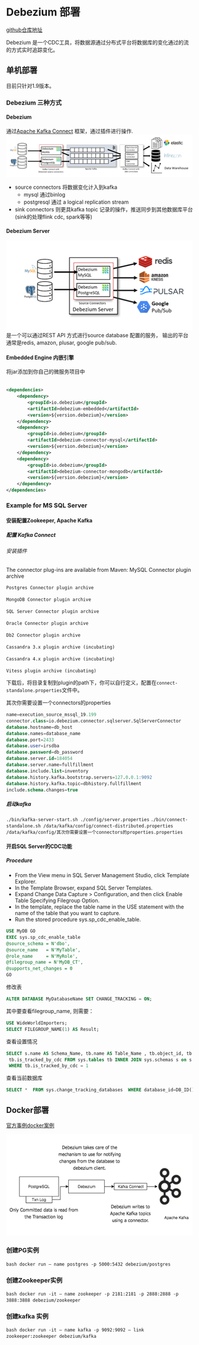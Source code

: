 # Debezium 部署
[github仓库地址]()

Debezium 是一个CDC工具，将数据源通过分布式平台将数据库的变化通过的流的方式实时追踪变化。
## 单机部署
目前只针对1.9版本。

### Debezium 三种方式

#### Debezium

通过[Apache Kafka Connect](https://kafka.apache.org/documentation/#connect) 框架，通过插件进行操作.
![img.png](../images/database/debezium_architecture_cha0.png)

- source connectors 将数据变化计入到kafka
    - mysql 通过binlog
    - postgresql 通过 a logical replication stream
- sink connectors 则更具kafka topic 记录的操作，推送同步到其他数据库平台(sink的处理flink cdc, spark等等)

#### Debezium Server

![img_1.png](../images/database/debezium_server_cha1.png)
是一个可以通过REST API 方式进行source database 配置的服务， 输出的平台通常是redis, amazon, plusar, google pub/sub.

#### Embedded Engine 内嵌引擎

将jar添加到你自己的微服务项目中

```xml

<dependencies>
    <dependency>
        <groupId>io.debezium</groupId>
        <artifactId>debezium-embedded</artifactId>
        <version>${version.debezium}</version>
    </dependency>
    <dependency>
        <groupId>io.debezium</groupId>
        <artifactId>debezium-connector-mysql</artifactId>
        <version>${version.debezium}</version>
    </dependency>
    <dependency>
        <groupId>io.debezium</groupId>
        <artifactId>debezium-connector-mongodb</artifactId>
        <version>${version.debezium}</version>
    </dependency>
</dependencies>
```

### Example for MS SQL Server

#### 安装配置Zookeeper, Apache Kafka

##### 配置 Kafka Connect

###### 安装插件

The connector plug-ins are available from Maven:
MySQL Connector plugin archive

    Postgres Connector plugin archive

    MongoDB Connector plugin archive

    SQL Server Connector plugin archive

    Oracle Connector plugin archive

    Db2 Connector plugin archive

    Cassandra 3.x plugin archive (incubating)

    Cassandra 4.x plugin archive (incubating)

    Vitess plugin archive (incubating)

下载后，将目录复制到plugin的path下，你可以自行定义，配置在`connect-standalone.properties`文件中。

其次你需要设置一个connectors的properties
```sql
name=execution_source_mssql_19.199
connector.class=io.debezium.connector.sqlserver.SqlServerConnector
database.hostname=db_host
database.names=database_name
database.port=2433
database.user=irsdba
database.password=db_password
database.server.id=184054
database.server.name=fullfillment
database.include.list=inventory
database.history.kafka.bootstrap.servers=127.0.0.1:9092 
database.history.kafka.topic=dbhistory.fullfillment
include.schema.changes=true
```
##### 启动kafka
`./bin/kafka-server-start.sh ./config/server.properties`
`./bin/connect-standalone.sh /data/kafka/config/connect-distributed.properties  /data/kafka/config/其次你需要设置一个connectors的properties.properties`
#### 开启SQL Server的CDC功能

##### Procedure

* From the View menu in SQL Server Management Studio, click Template Explorer.
* In the Template Browser, expand SQL Server Templates.
* Expand Change Data Capture > Configuration, and then click Enable Table Specifying Filegroup Option.
* In the template, replace the table name in the USE statement with the name of the table that you want to capture.
* Run the stored procedure sys.sp_cdc_enable_table.

```sql
USE MyDB GO
EXEC sys.sp_cdc_enable_table
@source_schema = N'dbo',
@source_name   = N'MyTable', 
@role_name     = N'MyRole',  
@filegroup_name = N'MyDB_CT',
@supports_net_changes = 0
GO
```
修改表
```sql 
ALTER DATABASE MyDatabaseName SET CHANGE_TRACKING = ON;
```

其中要查看filegroup_name, 则需要：

```sql
USE WideWorldImporters;
SELECT FILEGROUP_NAME(1) AS Result;
```
查看设置情况
```sql 
SELECT s.name AS Schema_Name, tb.name AS Table_Name , tb.object_id, tb.type, tb.type_desc,
 tb.is_tracked_by_cdc FROM sys.tables tb INNER JOIN sys.schemas s on s.schema_id = tb.schema_id 
 WHERE tb.is_tracked_by_cdc = 1
 ```
查看当前数据库
```sql
SELECT *  FROM sys.change_tracking_databases  WHERE database_id=DB_ID();
```

## Docker部署
[官方事例docker案例](https://github.com/debezium/debezium-examples)

![img.png](../images/database/debezium_kafka_cha2.png)

### 创建PG实例
```bash docker run — name postgres -p 5000:5432 debezium/postgres```
### 创建Zookeeper实例
```bash docker run -it — name zookeeper -p 2181:2181 -p 2888:2888 -p 3888:3888 debezium/zookeeper ```
### 创建kafka 实例
```bash docker run -it — name kafka -p 9092:9092 — link zookeeper:zookeeper debezium/kafka```

